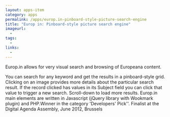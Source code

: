 ```yaml
---
layout: apps-item
category: apps
permalink: /apps/europ.in-pinboard-style-picture-search-engine
title: "Europ in: Pinboard-style picture search engine"
imageurl:
  - 
tags:
  - 
links:
  - 
---
```


Europ.in allows for very visual search and browsing of Europeana content. 

You can search for any keyword and get the results in a pinboard-style grid. Clicking on an image provides more details about the particular search result. If the record clicked has values in its Subject field you can click that value to trigger a new search. Scroll-down to load more results. Europ.in main elements are written in Javascript (jQuery library with Wookmark plugin) and PHP.Winner in the category 'Developers' Pick''. Finalist at the Digital Agenda Assembly, June 2012, Brussels
